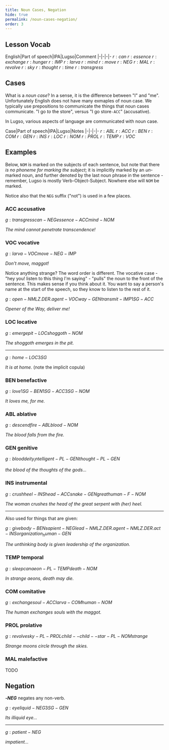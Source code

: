 ```yaml
---
title: Noun Cases, Negation
hide: true
permalink: /noun-cases-negation/
order: 3
---
```


## Lesson Vocab

English|Part of speech|IPA|Lugso|Comment
|-|-|-|-
${r: can}$
${r: essence}$
${r: exchange}$
${r: hunger}$
${r: IMP}$
${r: larva}$
${r: mind}$
${r: move}$
${r: NEG}$
${r: MAL}$
${r: revolve}$
${r: sky}$
${r: thought}$
${r: time}$
${r: transgress}$

## Cases

What is a _noun case_? In a sense, it is the difference between "I" and "me". Unfortunately English does not have many exmaples of noun case. We typically use prepositions to communicate the things that noun cases communicate. "I go _to_ the store", versus "I go store`-ACC`" (accusative).

In Lugso, various aspects of language are communicated with noun case.

Case|Part of speech|IPA|Lugso|Notes
|-|-|-|-
${r: ABL}$
${r: ACC}$
${r: BEN}$
${r: COM}$
${r: GEN}$
${r: INS}$
${r: LOC}$
${r: NOM}$
${r: PROL}$
${r: TEMP}$
${r: VOC}$

## Examples

Below, `NOM` is marked on the subjects of each sentence, but note that there _is no phoneme for marking the subject_; it is implicitly marked by an _un_-marked noun, and further denoted by the last noun phrase in the sentence - remember, Lugso is mostly Verb-Object-Subject. Nowhere else will `NOM` be marked.

Notice also that the `NEG` suffix ("not") is used in a few places.

### ACC accusative

${g: transgress can-NEG essence-ACC mind-NOM}$

_The mind cannot penetrate transcendence!_

### VOC vocative

${g: larva-VOC move-NEG-IMP}$

_Don't move, maggot!_

Notice anything strange? The word order is different. The vocative case - "hey you! listen to this thing I'm saying" - "pulls" the noun to the front of the sentence. This makes sense if you think about it. You want to say a person's name at the start of the speech, so they know to listen to the rest of it.

${g: open-NMLZ.DER.agent-VOC way-GEN transmit-IMP 1SG-ACC}$

_Opener of the Way, deliver me!_

### LOC locative

${g: emerge pit-LOC shoggoth-NOM}$

_The shoggoth emerges in the pit._

---

${g: home-LOC 3SG}$

_It is at home._ (note the implicit copula)

### BEN benefactive

${g: love 1SG-BEN 1SG-ACC 3SG-NOM}$

_It loves me, for me._

### ABL ablative

${g: descend fire-ABL blood-NOM}$

_The blood falls from the fire._

### GEN genitive

${g: blood deity_intelligent-PL-GEN thought-PL-GEN}$

_the blood of the thoughts of the gods..._

### INS instrumental

${g: crush heel-INS head-ACC snake-GEN great human-F-NOM}$

_The woman crushes the head of the great serpent with (her) heel._

---

Also used for things that are given:

${g: give body-BEN sapient-NEG lead-NMLZ.DER.agent-NMLZ.DER.act-INS organization_human-GEN}$

_The unthinking body is given leadership of the organization._

### TEMP temporal

${g: sleep can aeon-PL-TEMP death-NOM}$

_In strange aeons, death may die._

### COM comitative

${g: exchange soul-ACC larva-COM human-NOM}$

_The human exchanges souls with the maggot._

### PROL prolative

${g: revolve sky-PL-PROL child--child--star-PL-NOM strange}$

_Strange moons circle through the skies._

### MAL malefactive

TODO

## Negation

**-${NEG}$** negates any non-verb.

${g: eye liquid-NEG 3SG-GEN}$

_Its illiquid eye..._

---

${g: patient-NEG}$

_impatient..._
